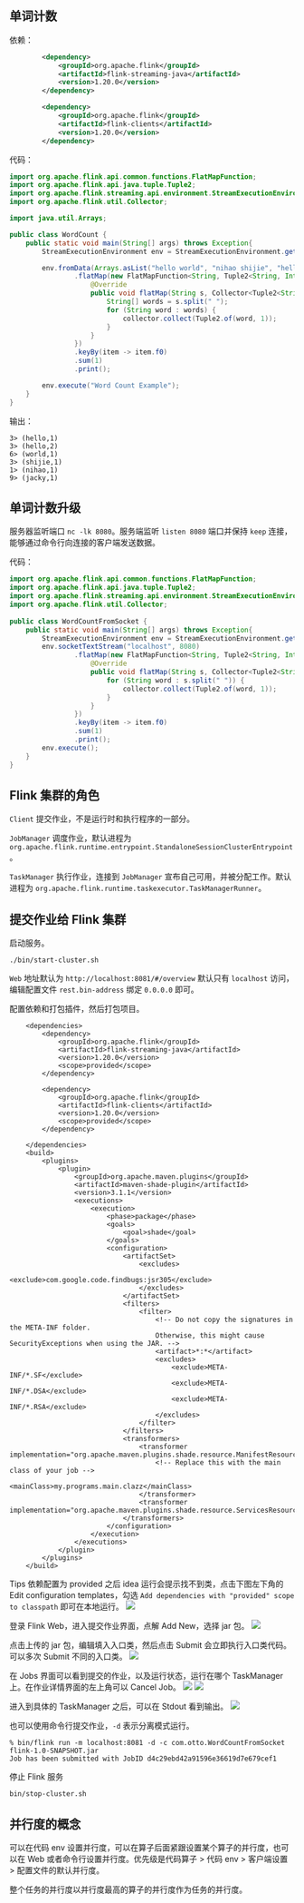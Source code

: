 ## 单词计数
依赖：
```xml
        <dependency>
            <groupId>org.apache.flink</groupId>
            <artifactId>flink-streaming-java</artifactId>
            <version>1.20.0</version>
        </dependency>

        <dependency>
            <groupId>org.apache.flink</groupId>
            <artifactId>flink-clients</artifactId>
            <version>1.20.0</version>
        </dependency>
```

代码：
```java
import org.apache.flink.api.common.functions.FlatMapFunction;
import org.apache.flink.api.java.tuple.Tuple2;
import org.apache.flink.streaming.api.environment.StreamExecutionEnvironment;
import org.apache.flink.util.Collector;

import java.util.Arrays;

public class WordCount {
    public static void main(String[] args) throws Exception{
        StreamExecutionEnvironment env = StreamExecutionEnvironment.getExecutionEnvironment();

        env.fromData(Arrays.asList("hello world", "nihao shijie", "hello jacky"))
                .flatMap(new FlatMapFunction<String, Tuple2<String, Integer>>() {
                    @Override
                    public void flatMap(String s, Collector<Tuple2<String, Integer>> collector) throws Exception {
                        String[] words = s.split(" ");
                        for (String word : words) {
                            collector.collect(Tuple2.of(word, 1));
                        }
                    }
                })
                .keyBy(item -> item.f0)
                .sum(1)
                .print();

        env.execute("Word Count Example");
    }
}
```

输出：
```
3> (hello,1)
3> (hello,2)
6> (world,1)
3> (shijie,1)
1> (nihao,1)
9> (jacky,1)
```

## 单词计数升级
服务器监听端口 `nc -lk 8080`。服务端监听 `listen 8080` 端口并保持 `keep` 连接，能够通过命令行向连接的客户端发送数据。

代码：
```java
import org.apache.flink.api.common.functions.FlatMapFunction;  
import org.apache.flink.api.java.tuple.Tuple2;  
import org.apache.flink.streaming.api.environment.StreamExecutionEnvironment;  
import org.apache.flink.util.Collector;  
  
public class WordCountFromSocket {  
    public static void main(String[] args) throws Exception{  
        StreamExecutionEnvironment env = StreamExecutionEnvironment.getExecutionEnvironment();  
        env.socketTextStream("localhost", 8080)  
                .flatMap(new FlatMapFunction<String, Tuple2<String, Integer>>() {  
                    @Override  
                    public void flatMap(String s, Collector<Tuple2<String, Integer>> collector) throws Exception {  
                        for (String word : s.split(" ")) {  
                            collector.collect(Tuple2.of(word, 1));  
                        }  
                    }  
                })  
                .keyBy(item -> item.f0)  
                .sum(1)  
                .print();  
        env.execute();  
    }  
}
```

## Flink 集群的角色
`Client` 提交作业，不是运行时和执行程序的一部分。

`JobManager` 调度作业，默认进程为 `org.apache.flink.runtime.entrypoint.StandaloneSessionClusterEntrypoint`。

`TaskManager` 执行作业，连接到 `JobManager` 宣布自己可用，并被分配工作。默认进程为 `org.apache.flink.runtime.taskexecutor.TaskManagerRunner`。

## 提交作业给 Flink 集群
启动服务。
```
./bin/start-cluster.sh
```
`Web` 地址默认为 `http://localhost:8081/#/overview` 默认只有 `localhost` 访问，编辑配置文件 `rest.bin-address` 绑定 `0.0.0.0` 即可。

配置依赖和打包插件，然后打包项目。
```
    <dependencies>
        <dependency>
            <groupId>org.apache.flink</groupId>
            <artifactId>flink-streaming-java</artifactId>
            <version>1.20.0</version>
            <scope>provided</scope>
        </dependency>

        <dependency>
            <groupId>org.apache.flink</groupId>
            <artifactId>flink-clients</artifactId>
            <version>1.20.0</version>
            <scope>provided</scope>
        </dependency>

    </dependencies>
    <build>
        <plugins>
            <plugin>
                <groupId>org.apache.maven.plugins</groupId>
                <artifactId>maven-shade-plugin</artifactId>
                <version>3.1.1</version>
                <executions>
                    <execution>
                        <phase>package</phase>
                        <goals>
                            <goal>shade</goal>
                        </goals>
                        <configuration>
                            <artifactSet>
                                <excludes>
                                    <exclude>com.google.code.findbugs:jsr305</exclude>
                                </excludes>
                            </artifactSet>
                            <filters>
                                <filter>
                                    <!-- Do not copy the signatures in the META-INF folder.
                                    Otherwise, this might cause SecurityExceptions when using the JAR. -->
                                    <artifact>*:*</artifact>
                                    <excludes>
                                        <exclude>META-INF/*.SF</exclude>
                                        <exclude>META-INF/*.DSA</exclude>
                                        <exclude>META-INF/*.RSA</exclude>
                                    </excludes>
                                </filter>
                            </filters>
                            <transformers>
                                <transformer implementation="org.apache.maven.plugins.shade.resource.ManifestResourceTransformer">
                                    <!-- Replace this with the main class of your job -->
                                    <mainClass>my.programs.main.clazz</mainClass>
                                </transformer>
                                <transformer implementation="org.apache.maven.plugins.shade.resource.ServicesResourceTransformer"/>
                            </transformers>
                        </configuration>
                    </execution>
                </executions>
            </plugin>
        </plugins>
    </build>
```

Tips 依赖配置为 provided 之后 idea 运行会提示找不到类，点击下图左下角的 Edit configuration templates，勾选 `Add dependencies with "provided" scope to classpath` 即可在本地运行。
![](../LocalFile/Picture/20250116235550.png)

登录 Flink Web，进入提交作业界面，点解 Add New，选择 jar 包。
![](../LocalFile/Picture/20250117000101.png)

点击上传的 jar 包，编辑填入入口类，然后点击 Submit 会立即执行入口类代码。可以多次 Submit 不同的入口类。
![](../LocalFile/Picture/20250117000239.png)

在 Jobs 界面可以看到提交的作业，以及运行状态，运行在哪个 TaskManager 上。在作业详情界面的左上角可以 Cancel Job。
![](../LocalFile/Picture/20250117000803.png)
![](../LocalFile/Picture/20250117001041.png)

进入到具体的 TaskManager 之后，可以在 Stdout 看到输出。
![](../LocalFile/Picture/20250117001133.png)

也可以使用命令行提交作业，`-d` 表示分离模式运行。
```
% bin/flink run -m localhost:8081 -d -c com.otto.WordCountFromSocket flink-1.0-SNAPSHOT.jar 
Job has been submitted with JobID d4c29ebd42a91596e36619d7e679cef1
```

停止 Flink 服务
```
bin/stop-cluster.sh
```

## 并行度的概念


可以在代码 env 设置并行度，可以在算子后面紧跟设置某个算子的并行度，也可以在 Web 或者命令行设置并行度。优先级是代码算子 > 代码 env > 客户端设置 > 配置文件的默认并行度。

整个任务的并行度以并行度最高的算子的并行度作为任务的并行度。




